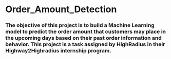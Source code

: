 # Order_Amount_Detection
### The objective of this project is to build a Machine Learning model to predict the order amount that customers may place in the upcoming days based on their past order information and behavior.  This project is a task assigned by HighRadius in their Highway2Highradius internship program.
